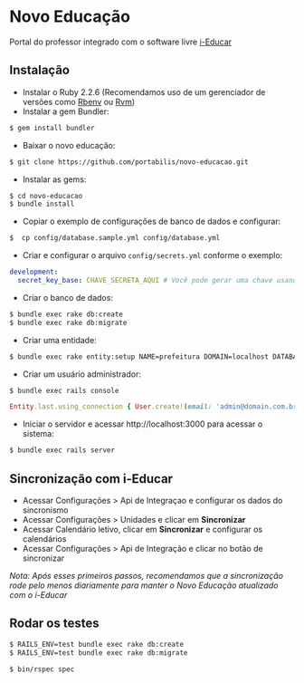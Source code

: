 # Novo Educação

Portal do professor integrado com o software livre [i-Educar](https://github.com/portabilis/i-educar)

## Instalação

- Instalar o Ruby 2.2.6 (Recomendamos uso de um gerenciador de versões como [Rbenv](https://github.com/rbenv/rbenv) ou [Rvm](https://rvm.io/))
- Instalar a gem Bundler:

```bash
$ gem install bundler
```

- Baixar o novo educação:

```bash
$ git clone https://github.com/portabilis/novo-educacao.git
```

- Instalar as gems:

```bash
$ cd novo-educacao
$ bundle install
```

- Copiar o exemplo de configurações de banco de dados e configurar:

```bash
$  cp config/database.sample.yml config/database.yml
```

- Criar e configurar o arquivo `config/secrets.yml` conforme o exemplo:

```yaml
development:
  secret_key_base: CHAVE_SECRETA_AQUI # Você pode gerar uma chave usando o comando "bundle exec rake secret"
```

- Criar o banco de dados:

```bash
$ bundle exec rake db:create
$ bundle exec rake db:migrate
```

- Criar uma entidade:

```bash
$ bundle exec rake entity:setup NAME=prefeitura DOMAIN=localhost DATABASE=prefeitura_educacao
```

- Criar um usuário administrador:

```bash
$ bundle exec rails console
```
```ruby
Entity.last.using_connection { User.create!(email: 'admin@domain.com.br', password: '123456789', password_confirmation: '123456789', status: 'actived', kind: 'employee', admin:  true) }
```

- Iniciar o servidor e acessar http://localhost:3000 para acessar o sistema:

```bash
$ bundle exec rails server
```

## Sincronização com i-Educar

- Acessar Configurações > Api de Integraçao e configurar os dados do sincronismo
- Acessar Configurações > Unidades e clicar em **Sincronizar**
- Acessar Calendário letivo, clicar em **Sincronizar** e configurar os calendários
- Acessar Configurações > Api de Integração e clicar no botão de sincronizar

_Nota: Após esses primeiros passos, recomendamos que a sincronização rode pelo menos diariamente para manter o Novo Educação atualizado com o i-Educar_

## Rodar os testes

```bash
$ RAILS_ENV=test bundle exec rake db:create
$ RAILS_ENV=test bundle exec rake db:migrate
```

```bash
$ bin/rspec spec
```
